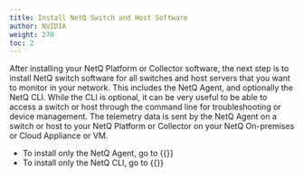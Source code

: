 ```yaml
---
title: Install NetQ Switch and Host Software
author: NVIDIA
weight: 270
toc: 2
---
```

After installing your NetQ Platform or Collector software, the next step is to install NetQ switch software for all switches and host servers that you want to monitor in your network. This includes the NetQ Agent, and optionally the NetQ CLI. While the CLI is optional, it can be very useful to be able to access a switch or host through the command line for troubleshooting or device management. The telemetry data is sent by the NetQ Agent on a switch or host to your NetQ Platform or Collector on your NetQ On-premises or Cloud Appliance or VM.

- To install only the NetQ Agent, go to {{<link title="Install NetQ Agents">}}
- To install only the NetQ CLI, go to {{<link title="Install NetQ CLI">}}
